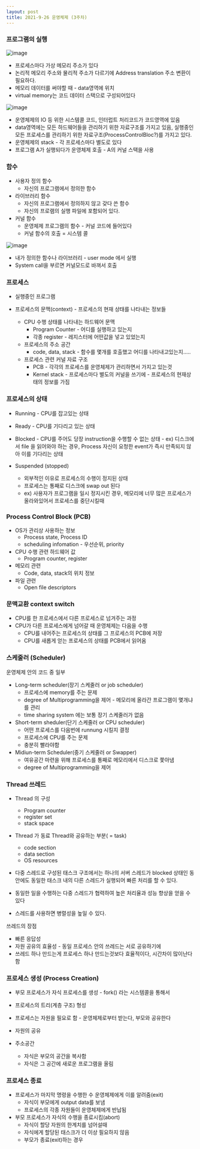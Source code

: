 ```yaml
---
layout: post
title: 2021-9-26 운영체제 (3주차)
---
```


### 프로그램의 실행

![image](https://github.com/POL6463/POL6463.github.io/blob/master/images/OS_week3/image1.png?raw=true)

- 프로세스마다 가상 메모리 주소가 있다
- 논리적 메모리 주소와 물리적 주소가 다르기에 Address translation 주소 변환이 필요하다.
- 메모리 데이터를 써야할 때 - data영역에 위치
- virtual memory는 코드 데이터 스택으로 구성되어있다

![image](https://github.com/POL6463/POL6463.github.io/blob/master/images/OS_week3/image2.png?raw=true)

- 운영체제의 IO 등 위한 시스템콜 코드, 인터럽트 처리코드가 코드영역에 있음
- data영역에는 모든 하드웨어들을 관리하기 위한 자료구조를 가지고 있음, 실행중인 모든 프로세스를 관리하기 위한 자료구조(ProcessControlBloc?)를 가지고 있다.
- 운영체제의 stack - 각 프로세스마다 별도로 있다
- 프로그램 A가 실행되다가 운영체제 호출 - A의 커널 스택을 사용

### 함수

- 사용자 정의 함수
    - 자신의 프로그램에서 정의한 함수
- 라이브러리 함수
    - 자신의 프로그램에서 정의하지 않고 갖다 쓴 함수
    - 자신의 프로램의 실행 파일에 포함되어 있다.
- 커널 함수
    - 운영체제 프로그램의 함수 - 커널 코드에 들어있다
    - 커널 함수의 호출 = 시스템 콜

![image](https://github.com/POL6463/POL6463.github.io/blob/master/images/OS_week3/image3.png?raw=true)

- 내가 정의한 함수나 라이브러리 - user mode 에서 실행
- System call을 부르면 커널모드로 바껴서 호출

### 프로세스

- 실행중인 프로그램

- 프로세스의 문맥(context) - 프로세스의 현재 상태를 나타내는 정보들
    - CPU 수행 상태를 나타내는 하드웨어 문맥
        - Program Counter - 어디를 실행하고 있는지
        - 각종 register - 레지스터에 어떤값을 넣고 있었는지
    - 프로세스의 주소 공간
        - code, data, stack - 함수를 몇개를 호출했고 어디를 나타내고있는지.....
    - 프로세스 관련 커널 자료 구조
        - PCB - 각각의 프로세스를 운영체제가 관리하면서 가지고 있는것
        - Kernel stack - 프로세스마다 별도의 커널을 쓰기에 - 프로세스의 현재상태의 정보를 가짐

### 프로세스의 상태

- Running - CPU를 잡고있는 상태
- Ready - CPU를 기다리고 있는 상태
- Blocked - CPU를 주어도 당장 instruction을 수행할 수 없는 상태 - ex) 디스크에서 file 을 읽어와야 하는 경우, Process 자신이 요청한 event가 즉시 만족되지 않아 이를 기다리는 상태

- Suspended (stopped)
    - 외부적인 이유로 프로세스의 수행이 정지된 상태
    - 프로세스는 통째로 디스크에 swap out 된다
    - ex) 사용자가 프로그램을 일시 정지시킨 경우, 메모리에 너무 많은 프로세스가 올라와있어서 프로세스를 중단시킬때

### Process Control Block (PCB)

- OS가 관리상 사용하는 정보
    - Process state, Process ID
    - scheduling infomation - 우선순위, priority
- CPU 수행 관련 하드웨어 값
    - Program counter, register
- 메모리 관련
    - Code, data, stack의 위치 정보
- 파일 관련
    - Open file descriptors

### 문맥교환 context switch

- CPU를 한 프로세스에서 다른 프로세스로 넘겨주는 과정
- CPU가 다른 프로세스에게 넘어갈 때 운영체제는 다음을 수행
    - CPU를 내어주는 프로세스의 상태를 그 프로세스의 PCB에 저장
    - CPU를 새롭게 얻는 프로세스의 상태를 PCB에서 읽어옴

### 스케줄러 (Scheduler)

운영체제 안의 코드 중 일부

- Long-term scheduler(장기 스케줄러 or job scheduler)
    - 프로세스에 memory를 주는 문제
    - degree of Multiprogramming을 제어 - 메모리에 올라간 프로그램이 몇개냐 를 관리
    - time sharing system 에는 보통 장기 스케줄러가 없음
- Short-term sheduler(단기 스케줄러 or CPU scheduler)
    - 어떤 프로세스를 다음번에 runnung 시킬지 결정
    - 프로세스에 CPU를 주는 문제
    - 충분히 빨라야함
- Midiun-term Scheduler(중기 스케줄러 or Swapper)
    - 여유공간 마련을 위해 프로세스를 통째로 메모리에서 디스크로 쫓아냄
    - degree of Multiprogramming을 제어

### Thread 쓰레드

- Thread 의 구성
    - Program counter
    - register set
    - stack space
- Thread 가 동료 Thread와 공유하는 부분( = task)
    - code section
    - data section
    - OS resources

- 다중 스레드로 구성된 태스크 구조에서는 하나의 서버 스레드가 blocked 상태인 동안에도 동일한 태스크 내의 다른 스레드가 실행되어 빠른 처리를 할 수 있다.
- 동일한 일을 수행하는 다중 스레드가 협력하여 높은 처리율과 성능 향상을 얻을 수 있다
- 스레드를 사용하면 병렬성을 높일 수 있다.

쓰레드의 장점

- 빠른 응답성
- 자원 공유의 효율성 - 동일 프로세스 안의 쓰레드는 서로 공유하기에
- 쓰레드 하나 만드는게 프로세스 하나 만드는것보다 효율적이다, 시간차이 많이난다함

### 프로세스 생성 (Process Creation)

- 부모 프로세스가 자식 프로세스를 생성 - fork() 라는 시스템콜을 통해서
- 프로세스의 트리(계층 구조) 형성
- 프로세스는 자원을 필요로 함 - 운영체제로부터 받는다, 부모와 공유한다
- 자원의 공유

- 주소공간
    - 자식은 부모의 공간을 복사함
    - 자식은 그 공간에 새로운 프로그램을 올림

### 프로세스 종료

- 프로세스가 마지막 명령을 수행한 수 운영체제에게 이를 알려줌(exit)
    - 자식이 부모에게 output data를 보냄
    - 프로세스의 각종 자원들이 운영체제에게 반납됨
- 부모 프로세스가 자식의 수행을 종료시킴(abort)
    - 자식이 할당 자원의 한계치를 넘어설때
    - 자식에게 할당된 태스크가 더 이상 필요하지 않음
    - 부모가 종료(exit)하는 경우